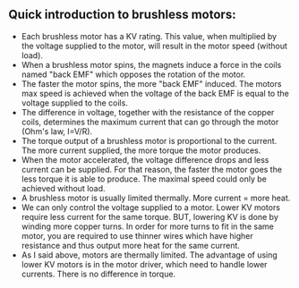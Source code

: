 ## Quick introduction to brushless motors:
- Each brushless motor has a KV rating. This value, when multiplied by the voltage supplied to the motor, will result in the motor speed (without load).
- When a brushless motor spins, the magnets induce a force in the coils named "back EMF" which opposes the rotation of the motor.
- The faster the motor spins, the more "back EMF" induced. The motors max speed is achieved when the voltage of the back EMF is equal to the voltage supplied to the coils.
- The difference in voltage, together with the resistance of the copper coils, determines the maximum current that can go through the motor (Ohm's law, I=V/R).
- The torque output of a brushless motor is proportional to the current. The more current supplied, the more torque the motor produces.
- When the motor accelerated, the voltage difference drops and less current can be supplied. For that reason, the faster the motor goes the less torque it is able to produce. The maximal speed could only be achieved without load.
- A brushless motor is usually limited thermally. More current = more heat. 
- We can only control the voltage supplied to a motor. Lower KV motors require less current for the same torque. BUT, lowering KV is done by winding more copper turns. In order for more turns to fit in the same motor, you are required to use thinner wires which have higher resistance and thus output more heat for the same current.
- As I said above, motors are thermally limited. The advantage of using lower KV motors is in the motor driver, which need to handle lower currents. There is no difference in torque.

